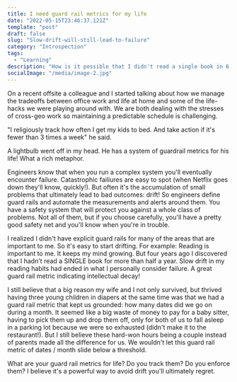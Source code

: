 ```yaml
---
title: I need guard rail metrics for my life
date: "2022-05-15T23:46:37.121Z"
template: "post"
draft: false
slug: "Slow-drift-will-still-lead-to-failure"
category: "Introspection"
tags:
  - "Learning"
description: "How is it possible that I didn't read a single book in 6 months even though I consider reading foundational to my personal growth?"
socialImage: "/media/image-2.jpg"
---
```


On a recent offsite a colleague and I started talking about how we manage the tradeoffs between office work and life at home and some of the life-hacks we were playing around with. We are both dealing with the stresses of cross-geo work so maintaining a predictable schedule is challenging.

"I religiously track how often I get my kids to bed. And take action if it's fewer than 3 times a week" he said.

A lightbulb went off in my head. He has a system of guardrail metrics for his life! What a rich metaphor.

Engineers know that when you run a complex system you'll eventually encounter failure. Catastrophic failiures are easy to spot (when Netflix goes down they'll know, quickly!). But often it's the accumulation of small problems that ultimately lead to bad outcomes: drift! So engineers define guard rails and automate the measurements and alerts around them. You have a safety system that will protect you against a whole class of problems. Not all of them, but if you choose carefully, you'll have a pretty good safety net and you'll know when you're in trouble.

I realized I didn't have explicit guard rails for many of the areas that are important to me. So it's easy to start drifting. For example: Reading is important to me. It keeps my mind growing. But four years ago I discovered that I hadn't read a SINGLE book for more than half a year. Slow drift in my reading habits had ended in what I personally consider failure. A great guard rail metric indicating intellectual decay!

I still believe that a big reason my wife and I not only survived, but thrived having three young children in diapers at the same time was that we had a guard rail metric that kept us grounded: how many dates did we go on during a month. It seemed like a big waste of money to pay for a baby sitter, having to pick them up and drop them off, only for both of us to fall asleep in a parking lot because we were so exhausted (didn't make it to the restaurant!). But I still believe these hard-won hours being a couple instead of parents made all the difference for us. We wouldn't let this guard rail metric of dates / month slide below a threshold. 

What are your guard rail metrics for life? Do you track them? Do you enforce them? 
I believe it's a powerful way to avoid drift you'll ultimately regret.